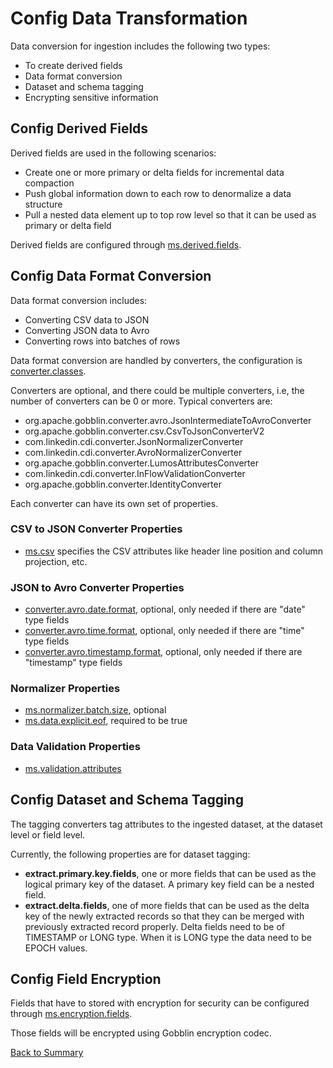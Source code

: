 # Config Data Transformation

Data conversion for ingestion includes the following two types:
- To create derived fields
- Data format conversion
- Dataset and schema tagging
- Encrypting sensitive information

## Config Derived Fields

Derived fields are used in the following scenarios:

- Create one or more primary or delta fields for incremental data compaction
- Push global information down to each row to denormalize a data structure
- Pull a nested data element up to top row level so that it can be used as primary or delta field

Derived fields are configured through [ms.derived.fields](../parameters/ms.derived.fields.md).

## Config Data Format Conversion

Data format conversion includes:

- Converting CSV data to JSON
- Converting JSON data to Avro
- Converting rows into batches of rows

Data format conversion are handled by converters, the configuration is [converter.classes](../parameters/converter.classes.md).

Converters are optional, and there could be multiple converters, i.e, the number of converters can be 0 or more.
Typical converters are:
- org.apache.gobblin.converter.avro.JsonIntermediateToAvroConverter
- org.apache.gobblin.converter.csv.CsvToJsonConverterV2
- com.linkedin.cdi.converter.JsonNormalizerConverter
- com.linkedin.cdi.converter.AvroNormalizerConverter  
- org.apache.gobblin.converter.LumosAttributesConverter
- com.linkedin.cdi.converter.InFlowValidationConverter
- org.apache.gobblin.converter.IdentityConverter

Each converter can have its own set of properties.

### CSV to JSON Converter Properties

- [ms.csv](../parameters/ms.csv.md) specifies the CSV attributes like header line position and column projection, etc.

### JSON to Avro Converter Properties

- [converter.avro.date.format](../parameters/converter.avro.date.format.md), optional, only needed if there are "date" type fields
- [converter.avro.time.format](../parameters/converter.avro.time.format.md), optional, only needed if there are "time" type fields
- [converter.avro.timestamp.format](../parameters/converter.avro.timestamp.format.md), optional, only needed if there are "timestamp" type fields

### Normalizer Properties

- [ms.normalizer.batch.size](../parameters/ms.normalizer.batch.size.md), optional
- [ms.data.explicit.eof](../parameters/ms.data.explicit.eof.md), required to be true 

### Data Validation Properties

- [ms.validation.attributes](../parameters/ms.validation.attributes.md)

## Config Dataset and Schema Tagging

The tagging converters tag attributes to the ingested dataset, at the dataset level or field level.

Currently, the following properties are for dataset tagging:
- **extract.primary.key.fields**, one or more fields that can be used as the logical primary key of the dataset. A primary
  key field can be a nested field. 
- **extract.delta.fields**, one of more fields that can be used as the delta key of the newly extracted records so that they
  can be merged with previously extracted record properly. Delta fields need to be of TIMESTAMP or LONG type. When it is LONG type
  the data need to be EPOCH values. 

## Config Field Encryption

Fields that have to stored with encryption for security can be configured through [ms.encryption.fields](../parameters/ms.encryption.fields.md). 

Those fields will be encrypted using Gobblin encryption codec. 

[Back to Summary](summary.md#config-data-transformation)